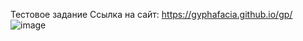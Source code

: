 Тестовое задание
Ссылка на сайт: https://gyphafacia.github.io/gp/
![image](https://user-images.githubusercontent.com/56315523/160218380-340a89ce-22b2-4557-bcdf-c2e0c3cff7c0.png)
